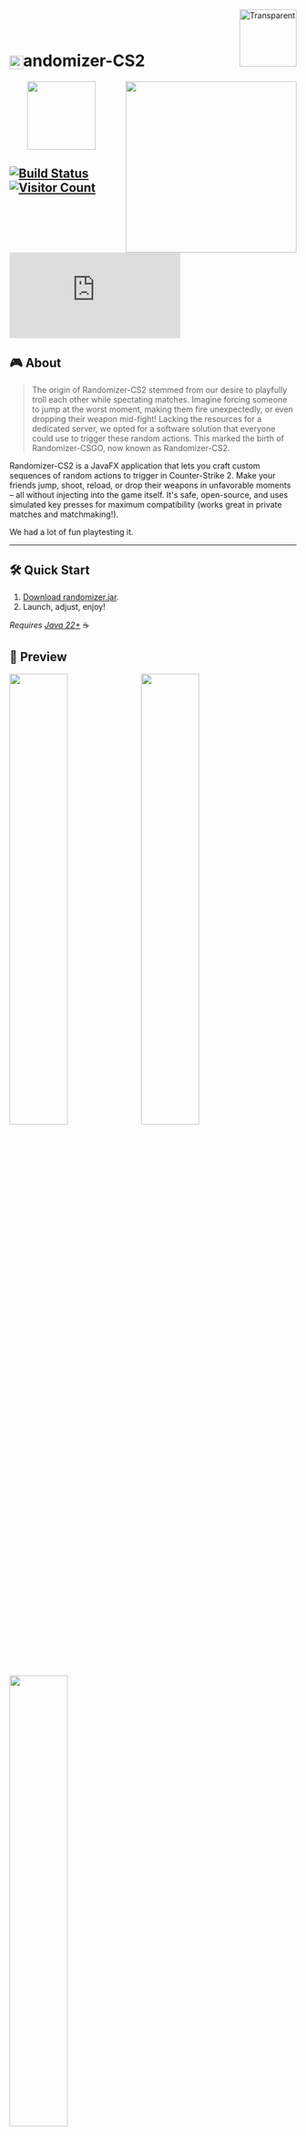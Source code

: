 <img src="https://github.com/user-attachments/assets/f8e04de5-28fa-4015-91b4-c7e888982666" alt="Transparent" width="100" height="100" align="right" />
<br><br>

# <img src="https://github.com/user-attachments/assets/ab28eba7-4b88-47b4-be10-ac4487d66e23" alt="randomizer" width="24" height="24" style="vertical-align: middle;" />andomizer-CS2

<center>
<a href="https://discord.gg/yjKRgMyENR"><img src="https://github.com/user-attachments/assets/db9fa4e3-94a3-42dc-90c3-5379127120aa" width="120" style="vertical-align: middle; margin-right: 20px;"></a><img src="https://github.com/user-attachments/assets/efffd234-5f9e-4f13-b8a3-539257139d92" width="300" height="auto" align="right" style="vertical-align: middle;">
</center>

[![Build Status](https://github.com/Luziferium/randomizer-csgo/actions/workflows/build_and_pre-release.yml/badge.svg?branch=stage)](https://github.com/Luziferium/randomizer-csgo/actions/workflows/build_and_pre-release.yml)
[![Visitor Count](https://visitor-badge.laobi.icu/badge?page_id=Metaphoriker.randomizer-cs2)](https://visitor-badge.laobi.icu/badge?page_id=Metaphoriker.randomizer-cs2)
![Downloads](https://img.shields.io/github/downloads/Metaphoriker/randomizer-cs2/randomizer.jar)
---

## 🎮 About

<span style="color:gray">

> The origin of Randomizer-CS2 stemmed from our desire to playfully troll each other while spectating matches. Imagine forcing someone to jump at the worst moment, making them fire unexpectedly, or even dropping their weapon mid-fight! Lacking the resources for a dedicated server, we opted for a software solution that everyone could use to trigger these random actions. This marked the birth of Randomizer-CSGO, now known as Randomizer-CS2.

</span>

Randomizer-CS2 is a JavaFX application that lets you craft custom sequences of random actions to trigger in Counter-Strike 2.  Make your friends jump, shoot, reload, or drop their weapons in unfavorable moments – all without injecting into the game itself. It's safe, open-source, and uses simulated key presses for maximum compatibility (works great in private matches and matchmaking!). 

We had a lot of fun playtesting it.

---

## 🛠️ Quick Start

1. [Download randomizer.jar](https://github.com/Metaphoriker/randomizer-cs2/releases/tag/latest).
2. Launch, adjust, enjoy!

*Requires [Java 22+](https://www.oracle.com/de/java/technologies/downloads/#jdk23-windows)* ☕

## 📸 Preview
<img src="https://github.com/user-attachments/assets/7bf7cf8d-fe24-4b3b-9635-43f97c747543" width="45%" height="auto" /> <img src="https://github.com/user-attachments/assets/36a73c74-2d67-4db1-b976-167fe581f6ee" width="45%" height="auto" /> 
<img src="https://github.com/user-attachments/assets/e71f5d98-a5e2-461a-a8d7-f62fde32cba6" width="45%" height="auto" />  

---

UX: [@bustolio](https://www.github.com/CuzIamBusted)
Programming: [@Metaphoriker](https://www.github.com/Metaphoriker)
